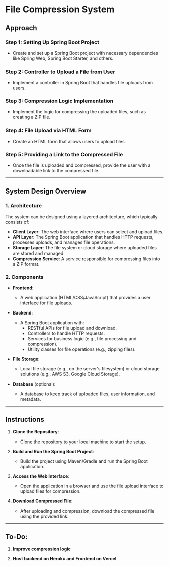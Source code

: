 # File Compression System

## Approach

### Step 1: Setting Up Spring Boot Project
- Create and set up a Spring Boot project with necessary dependencies like Spring Web, Spring Boot Starter, and others.
  
### Step 2: Controller to Upload a File from User
- Implement a controller in Spring Boot that handles file uploads from users.
  
### Step 3: Compression Logic Implementation
- Implement the logic for compressing the uploaded files, such as creating a ZIP file.
  
### Step 4: File Upload via HTML Form
- Create an HTML form that allows users to upload files.

### Step 5: Providing a Link to the Compressed File
- Once the file is uploaded and compressed, provide the user with a downloadable link to the compressed file.

---

## System Design Overview

### 1. Architecture
The system can be designed using a layered architecture, which typically consists of:

- **Client Layer**: The web interface where users can select and upload files.
- **API Layer**: The Spring Boot application that handles HTTP requests, processes uploads, and manages file operations.
- **Storage Layer**: The file system or cloud storage where uploaded files are stored and managed.
- **Compression Service**: A service responsible for compressing files into a ZIP format.

### 2. Components

- **Frontend**: 
  - A web application (HTML/CSS/JavaScript) that provides a user interface for file uploads.
  
- **Backend**:
  - A Spring Boot application with:
    - RESTful APIs for file upload and download.
    - Controllers to handle HTTP requests.
    - Services for business logic (e.g., file processing and compression).
    - Utility classes for file operations (e.g., zipping files).
  
- **File Storage**: 
  - Local file storage (e.g., on the server's filesystem) or cloud storage solutions (e.g., AWS S3, Google Cloud Storage).
  
- **Database** (optional): 
  - A database to keep track of uploaded files, user information, and metadata.

---

## Instructions

1. **Clone the Repository**:
   - Clone the repository to your local machine to start the setup.
  
2. **Build and Run the Spring Boot Project**:
   - Build the project using Maven/Gradle and run the Spring Boot application.
  
3. **Access the Web Interface**:
   - Open the application in a browser and use the file upload interface to upload files for compression.
  
4. **Download Compressed File**:
   - After uploading and compression, download the compressed file using the provided link.

---

## To-Do:

1. **Improve compression logic**

2. **Host backend on Heroku and Frontend on Vercel**



